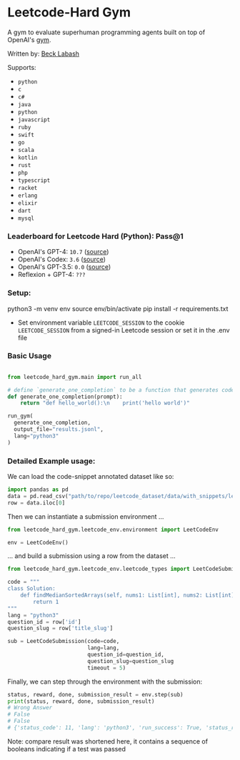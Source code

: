 # Leetcode-Hard Gym
A gym to evaluate superhuman programming agents built on top of OpenAI's [gym](https://github.com/openai/gym).

Written by: [Beck Labash](https://github.com/becklabs)

Supports:
  - `python`
  - `c`
  - `c#`
  - `java`
  - `python`
  - `javascript`
  - `ruby`
  - `swift`
  - `go`
  - `scala`
  - `kotlin`
  - `rust`
  - `php`
  - `typescript`
  - `racket`
  - `erlang`
  - `elixir`
  - `dart`
  - `mysql`

### Leaderboard for Leetcode Hard (Python): Pass@1
  - OpenAI's GPT-4: `10.7` ([source](https://arxiv.org/pdf/2303.12712.pdf))
  - OpenAI's Codex: `3.6` ([source](https://arxiv.org/pdf/2303.12712.pdf))
  - OpenAI's GPT-3.5: `0.0` ([source](https://arxiv.org/pdf/2303.12712.pdf))
  - Reflexion + GPT-4: `???`

### Setup:

  python3 -m venv env
  source env/bin/activate
  pip install -r requirements.txt

- Set environment variable `LEETCODE_SESSION` to the cookie `LEETCODE_SESSION` from a signed-in Leetcode session or set it in the .env file


### Basic Usage

```python

from leetcode_hard_gym.main import run_all

# define `generate_one_completion` to be a function that generates code
def generate_one_completion(prompt):
    return "def hello_world():\n    print('hello world')"

run_gym(
  generate_one_completion,
  output_file="results.jsonl",
  lang="python3"
)
```

### Detailed Example usage:

We can load the code-snippet annotated dataset like so:

```python
import pandas as pd
data = pd.read_csv("path/to/repo/leetcode_dataset/data/with_snippets/leetcode_hard_with_snippets.csv")
row = data.iloc[0]
```

Then we can instantiate a submission environment ...
```python
from leetcode_hard_gym.leetcode_env.environment import LeetCodeEnv

env = LeetCodeEnv()
```

... and build a submission using a row from the dataset ...

```python
from leetcode_hard_gym.leetcode_env.leetcode_types import LeetCodeSubmission

code = """
class Solution:
    def findMedianSortedArrays(self, nums1: List[int], nums2: List[int]) -> float:
        return 1
"""
lang = "python3"
question_id = row['id']
question_slug = row['title_slug']

sub = LeetCodeSubmission(code=code,
                         lang=lang,
                         question_id=question_id,
                         question_slug=question_slug
                         timeout = 5)
```

Finally, we can step through the environment with the submission:

```python
status, reward, done, submission_result = env.step(sub)
print(status, reward, done, submission_result)
# Wrong Answer
# False
# False
# {'status_code': 11, 'lang': 'python3', 'run_success': True, 'status_runtime': 'N/A', 'memory': 14160000, 'question_id': '4', 'elapsed_time': 105, 'compare_result': '00010000000...00000000001000', 'code_output': '1.00000', 'std_output': '', 'last_testcase': '[1,3]\n[2]', 'expected_output': '2.00000', 'task_finish_time': 1680132323596, 'total_correct': 6, 'total_testcases': 2094, 'runtime_percentile': None, 'status_memory': 'N/A', 'memory_percentile': None, 'pretty_lang': 'Python3', 'submission_id': '924506780', 'input_formatted': '[1,3], [2]', 'input': '[1,3]\n[2]', 'status_msg': 'Wrong Answer', 'state': 'SUCCESS'}
```

Note: compare result was shortened here, it contains a sequence of booleans indicating if a test was passed

